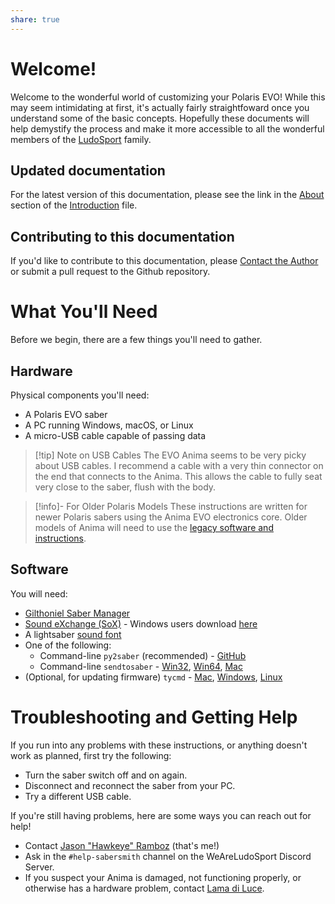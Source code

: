```yaml
---
share: true
---
```


# Welcome!
Welcome to the wonderful world of customizing your Polaris EVO! While this may seem intimidating at first, it's actually fairly straightfoward once you understand some of the basic concepts. Hopefully these documents will help demystify the process and make it more accessible to all the wonderful members of the [LudoSport](http://ludosport.net) family.

## Updated documentation
For the latest version of this documentation, please see the link in the [About](Introduction.md#About) section of the [Introduction](Introduction.md) file.

## Contributing to this documentation
If you'd like to contribute to this documentation, please [Contact the Author](README.md#About) or submit a pull request to the Github repository.

# What You'll Need
Before we begin, there are a few things you'll need to gather.

## Hardware
Physical components you'll need:

- A Polaris EVO saber
- A PC running Windows, macOS, or Linux
- A micro-USB cable capable of passing data

> [!tip] Note on USB Cables
> The EVO Anima seems to be very picky about USB cables. I recommend a cable with a very thin connector on the end that connects to the Anima. This allows the cable to fully seat very close to the saber, flush with the body.

> [!info]- For Older Polaris Models
> These instructions are written for newer Polaris sabers using the Anima EVO electronics core. Older models of Anima will need to use the [legacy software and instructions](https://www.lamadiluce.it/polaris-software-and-manual-2/).

## Software
You will need:

- [Gilthoniel Saber Manager](http://sabers.amazer.uk/?p=gilthoniel)
- [Sound eXchange (SoX)](https://sox.sourceforge.net/) - Windows users download [here](https://github.com/LamaDiLuce/polaris-opencore/raw/master/Utilities/SoX_for_Polaris_EVO.zip)
- A lightsaber [sound font](Sound%20Fonts.md)
- One of the following:
	- Command-line `py2saber` (recommended) - [GitHub](https://github.com/jramboz/py2saber/releases/latest)
	- Command-line `sendtosaber` - [Win32](https://github.com/LamaDiLuce/polaris-opencore/raw/master/Utilities/sendtosaber_x32.exe), [Win64](https://github.com/LamaDiLuce/polaris-opencore/raw/master/Utilities/sendtosaber_x64.exe), [Mac](https://github.com/LamaDiLuce/polaris-opencore/raw/master/Utilities/sendtosaber)
- (Optional, for updating firmware) `tycmd` - [Mac](https://github.com/LamaDiLuce/polaris-opencore/raw/master/Utilities/flash-opencore-builder/files/tycmd), [Windows](https://github.com/LamaDiLuce/polaris-opencore/raw/master/Utilities/flash-opencore-builder/files/tycmd.exe), [Linux](https://github.com/Koromix/tytools#build-on-linux)

# Troubleshooting and Getting Help
If you run into any problems with these instructions, or anything doesn't work as planned, first try the following:

* Turn the saber switch off and on again.
* Disconnect and reconnect the saber from your PC.
* Try a different USB cable.

If you're still having problems, here are some ways you can reach out for help!

* Contact [Jason "Hawkeye" Ramboz](https://github.com/jramboz) (that's me!)
* Ask in the `#help-sabersmith` channel on the WeAreLudoSport Discord Server.
* If you suspect your Anima is damaged, not functioning properly, or otherwise has a hardware problem, contact [Lama di Luce](https://www.lamadiluce.it/).